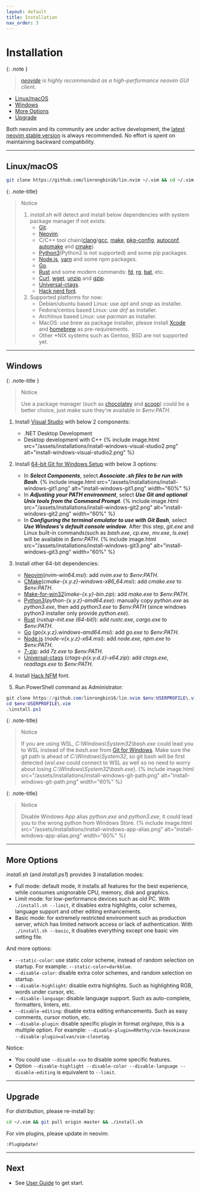 ```yaml
---
layout: default
title: Installation
nav_order: 3
---
```


# Installation

{: .note }

> _[neovide](https://neovide.dev/) is highly recommended as a high-performance neovim GUI client._

- [Linux/macOS](#linuxmacos)
- [Windows](#windows)
- [More Options](#more-options)
- [Upgrade](#upgrade)

Both neovim and its community are under active development, the [latest neovim stable version](https://github.com/neovim/neovim/wiki/Installing-Neovim) is always recommended. No effort is spent on maintaining backward compatibility.

---

## Linux/macOS

```bash
git clone https://github.com/linrongbin16/lin.nvim ~/.vim && cd ~/.vim && ./install.sh
```

{: .note-title}

> Notice
>
> 1. _install.sh_ will detect and install below dependencies with system package manager if not exists:
>    - [Git](https://git-scm.com/).
>    - [Neovim](https://github.com/neovim/neovim/wiki/Installing-Neovim).
>    - C/C++ tool chain([clang](https://clang.llvm.org/)/[gcc](https://gcc.gnu.org/), [make](https://www.gnu.org/software/make/), [pkg-config](https://www.freedesktop.org/wiki/Software/pkg-config/), [autoconf](https://www.gnu.org/software/autoconf/), [automake](https://www.gnu.org/software/automake/) and [cmake](https://cmake.org/)).
>    - [Python3](https://www.python.org/)(Python2 is not supported) and some pip packages.
>    - [Node.js](https://nodejs.org/), [yarn](https://yarnpkg.com/) and some npm packages.
>    - [Go](https://go.dev/).
>    - [Rust](https://www.rust-lang.org/) and some modern commands: [fd](https://github.com/sharkdp/fd), [rg](https://github.com/BurntSushi/ripgrep), [bat](https://github.com/sharkdp/bat), etc.
>    - [Curl](https://curl.se/), [wget](https://www.gnu.org/software/wget/), [unzip](https://linux.die.net/man/1/unzip) and [gzip](https://www.gnu.org/software/gzip/).
>    - [Universal-ctags](https://github.com/universal-ctags/ctags).
>    - [Hack nerd font](https://github.com/ryanoasis/nerd-fonts/releases/download/v2.2.2/Hack.zip).
> 2. Supported platforms for now:
>    - Debian/ubuntu based Linux: use _apt_ and _snap_ as installer.
>    - Fedora/centos based Linux: use _dnf_ as installer.
>    - Archlinux based Linux: use _pacman_ as installer.
>    - MacOS: use _brew_ as package installer, please install [Xcode](https://guide.macports.org/chunked/installing.html) and [homebrew](https://brew.sh/) as pre-requirements.
>    - Other \*NIX systems such as Gentoo, BSD are not supported yet.

---

## Windows

{: .note-title }

> Notice
>
> Use a package manager (such as [chocolatey](https://chocolatey.org/) and [scoop](https://scoop.sh/)) could be a better choice, just make sure they're available in _$env:PATH_.

1. Install [Visual Studio](https://www.visualstudio.com/) with below 2 components:

   - .NET Desktop Development
   - Desktop development with C++
     {% include image.html src="/assets/installations/install-windows-visual-studio2.png" alt="install-windows-visual-studio2.png" %}

2. Install [64-bit Git for Windows Setup](https://git-scm.com/downloads) with below 3 options:

   - In **_Select Components_**, select **_Associate .sh files to be run with Bash_**.
     {% include image.html src="/assets/installations/install-windows-git1.png" alt="install-windows-git1.png" width="60%" %}
   - In **_Adjusting your PATH environment_**, select **_Use Git and optional Unix tools from the Command Prompt_**.
     {% include image.html src="/assets/installations/install-windows-git2.png" alt="install-windows-git2.png" width="60%" %}
   - In **_Configuring the terminal emulator to use with Git Bash_**, select **_Use Windows's default console window_**. After this step, _git.exe_ and Linux built-in commands(such as _bash.exe_, _cp.exe_, _mv.exe_, _ls.exe_) will be available in _$env:PATH_.
     {% include image.html src="/assets/installations/install-windows-git3.png" alt="install-windows-git3.png" width="60%" %}

3. Install other 64-bit dependencies:

   - [Neovim](https://github.com/neovim/neovim/releases/latest)(_nvim-win64.msi_): add _nvim.exe_ to _$env:PATH_.
   - [CMake](https://github.com/Kitware/CMake/releases/latest)(_cmake-{x.y.z}-windows-x86_64.msi_): add _cmake.exe_ to _$env:PATH_.
   - [Make-for-win32](https://sourceforge.net/projects/gnuwin32/files/make/3.81/make-3.81-bin.zip/download)(_make-{x.y}-bin.zip_): add _make.exe_ to _$env:PATH_.
   - [Python3](https://www.python.org/downloads/windows/)(_python-{x.y.z}-amd64.exe_): manually copy _python.exe_ as _python3.exe_, then add _python3.exe_ to _$env:PATH_ (since windows python3 installer only provide _python.exe_).
   - [Rust](https://www.rust-lang.org/tools/install) (_rustup-init.exe (64-bit)_): add _rustc.exe_, _cargo.exe_ to _$env:PATH_.
   - [Go](https://go.dev/dl/) (_go{x.y.z}.windows-amd64.msi_): add _go.exe_ to _$env:PATH_.
   - [Node.js](https://nodejs.org/en/download/) (_node-v{x.y.z}-x64.msi_): add _node.exe_, _npm.exe_ to _$env:PATH_.
   - [7-zip](https://www.7-zip.org/): add _7z.exe_ to _$env:PATH_.
   - [Universal-ctags](https://github.com/universal-ctags/ctags-win32/releases) (_ctags-p{x.y.d.z}-x64.zip_): add _ctags.exe_, _readtags.exe_ to _$env:PATH_.

4. Install [Hack NFM](https://github.com/ryanoasis/nerd-fonts/releases/download/v2.2.2/Hack.zip) font.

5. Run PowerShell command as Administrator:

```powershell
git clone https://github.com/linrongbin16/lin.nvim $env:USERPROFILE\.vim
cd $env:USERPROFILE\.vim
.\install.ps1
```

{: .note-title}

> Notice
>
> If you are using WSL, _C:\Windows\System32\bash.exe_ could lead you to WSL instead of the _bash.exe_ from [Git for Windows](https://git-scm.com/). Make sure the git path is ahead of _C:\Windows\System32_, so git bash will be first detected (_wsl.exe_ could connect to WSL as well so no need to worry about losing _C:\Windows\System32\bash.exe_).
> {% include image.html src="/assets/installations/install-windows-git-path.png" alt="install-windows-git-path.png" width="60%" %}

{: .note-title}

> Notice
>
> Disable Windows App alias _python.exe_ and _python3.exe_, it could lead you to the wrong python from Windows Store.
> {% include image.html src="/assets/installations/install-windows-app-alias.png" alt="install-windows-app-alias.png" width="60%" %}

---

## More Options

_install.sh_ (and _install.ps1_) provides 3 installation modes:

- Full mode: default mode, it installs all features for the best experience, while consumes unignorable CPU, memory, disk and graphics.
- Limit mode: for low-performance devices such as old PC. With `./install.sh --limit`, it disables extra highlights, color schemes, language support and other editing enhancements.
- Basic mode: for extremely restricted environment such as production server, which has limited network access or lack of authentication. With `./install.sh --basic`, it disables everything except one basic vim setting file.

And more options:

- `--static-color`: use static color scheme, instead of random selection on startup. For example: `--static-color=darkblue`.
- `--disable-color`: disable extra color schemes, and random selection on startup.
- `--disable-highlight`: disable extra highlights. Such as highlighting RGB, words under cursor, etc.
- `--disable-language`: disable language support. Such as auto-complete, formatters, linters, etc.
- `--disable-editing`: disable extra editing enhancements. Such as easy comments, cursor motion, etc.
- `--disable-plugin`: disable specific plugin in format _org/repo_, this is a multiple option. For example: `--disable-plugin=RRethy/vim-hexokinase --disable-plugin=alvan/vim-closetag`.

Notice:

- You could use `--disable-xxx` to disable some specific features.
- Option `--disable-highlight --disable-color --disable-language --disable-editing` is equivalent to `--limit`.

---

## Upgrade

For distribution, please re-install by:

```bash
cd ~/.vim && git pull origin master && ./install.sh
```

For vim plugins, please update in neovim:

```vim
:PlugUpdate!
```

---

## Next

- See [User Guide](/lin.nvim.dev/user-guide) to get start.
